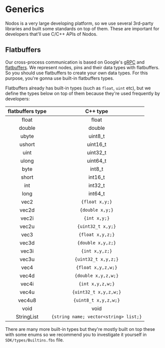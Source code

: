 # Generics

Nodos is a very large developing platform, so we use several 3rd-party libraries and built some standards on top of them. These are important for developers that'll use C/C++ APIs of Nodos.

## Flatbuffers

Our cross-process communication is based on Google's [gRPC](https://grpc.io/) and [flatbuffers](https://flatbuffers.dev/). We represent nodes, pins and their data types with flatbuffers. So you should use flatbuffers to create your own data types. For this purpose, you're gonna use built-in flatbuffers types.

Flatbuffers already has built-in types (such as `float`, `uint` etc), but we define the types below on top of them because they're used frequently by developers:

| flatbuffers type | C++ type |
|:----------:|:----------:|
|float|float|
|double|double|
|ubyte|uint8_t|
|ushort|uint16_t|
|uint|uint32_t|
|ulong|uint64_t|
|byte|int8_t|
|short|int16_t|
|int|int32_t|
|long|int64_t|
|vec2|`{float x,y;}`|
|vec2d|`{double x,y;}`|
|vec2i|`{int x,y;}`|
|vec2u|`{uint32_t x,y;}`|
|vec3|`{float x,y,z;}`|
|vec3d|`{double x,y,z;}`|
|vec3i|`{int x,y,z;}`|
|vec3u|`{uint32_t x,y,z;}`|
|vec4|`{float x,y,z,w;}`|
|vec4d|`{double x,y,z,w;}`|
|vec4i|`{int x,y,z,w;}`|
|vec4u|`{uint32_t x,y,z,w;}`|
|vec4u8|`{uint8_t x,y,z,w;}`|
|void|void|
|StringList|`{string name; vector<string> list;}`|

There are many more built-in types but they're mostly built on top these with some enums so we recommend you to investigate it yourself in `SDK/types/Builtins.fbs` file.